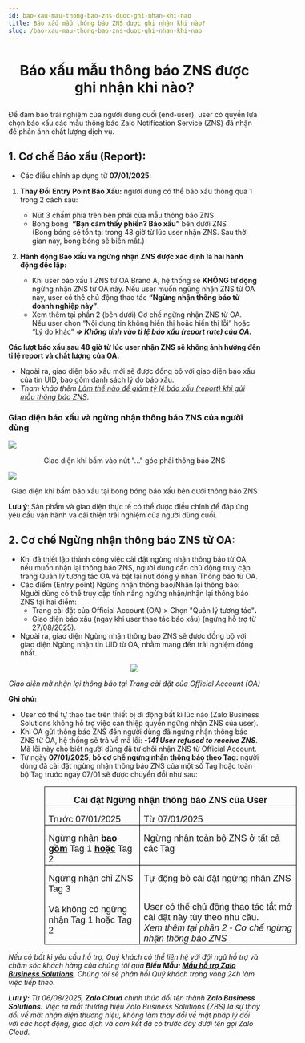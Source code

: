 ```yaml
---
id: bao-xau-mau-thong-bao-zns-duoc-ghi-nhan-khi-nao
title: Báo xấu mẫu thông báo ZNS được ghi nhận khi nào?
slug: /bao-xau-mau-thong-bao-zns-duoc-ghi-nhan-khi-nao
---
```


# <p align="center">Báo xấu mẫu thông báo ZNS được ghi nhận khi nào?</p>

Để đảm bảo trải nghiệm của người dùng cuối (end-user), user có quyền lựa chọn báo xấu các mẫu thông báo Zalo Notification Service (ZNS) đã nhận để phản ánh chất lượng dịch vụ.

## 1. Cơ chế Báo xấu (Report):

- Các điều chỉnh áp dụng từ **07/01/2025**:

1.  **Thay Đổi Entry Point Báo Xấu:** người dùng có thể báo xấu thông qua 1 trong 2 cách sau:

    - Nút 3 chấm phía trên bên phải của mẫu thông báo ZNS
    - Bong bóng  **“Bạn cảm thấy phiền? Báo xấu”** bên dưới ZNS  
      (Bong bóng sẽ tồn tại trong 48 giờ từ lúc user nhận ZNS. Sau thời gian này, bong bóng sẽ biến mất.)

2.  **Hành động Báo xấu và ngừng nhận ZNS được xác định là hai hành động độc lập:**

    - Khi user báo xấu 1 ZNS từ OA Brand A, hệ thống sẽ **KHÔNG tự động** ngừng nhận ZNS từ OA này. Nếu user muốn ngừng nhận ZNS từ OA này, user có thể chủ động thao tác **“Ngừng nhận thông báo từ doanh nghiệp này”**.
    - Xem thêm tại phần 2 (bên dưới) Cơ chế ngừng nhận ZNS từ OA.  
      Nếu user chọn “Nội dung tin không hiển thị hoặc hiển thị lỗi” hoặc “Lý do khác” _**=> Không tính vào tỉ lệ báo xấu (report rate) của OA.**_

**Các lượt báo xấu sau 48 giờ từ lúc user nhận ZNS sẽ không ảnh hưởng đến tỉ lệ report và chất lượng của OA.**

- Ngoài ra, giao diện báo xấu mới sẽ được đồng bộ với giao diện báo xấu của tin UID, bao gồm danh sách lý do báo xấu.
- *Tham khảo thêm* [_Làm thế nào để giảm tỷ lệ báo xấu (report) khi gửi mẫu thông báo ZNS_](https://zalo.cloud/blog/lam-the-nao-de-giam-ty-le-bao-xau-report-khi-gui-mau-thong-bao-zns-/j4uvw9eppb98eka4a9).

### **Giao diện báo xấu và ngừng nhận thông báo ZNS của người dùng**
<p style={{ textAlign: "center" }}>
  <img src="https://content.zalo.cloud/uploads/image_b7668ff91a.png" /></p>
<p align="center">Giao diện khi bấm vào nút "..." góc phải thông báo ZNS</p>

<p style={{ textAlign: "center" }}>
  <img src="https://content.zalo.cloud/uploads/image_99a5c1ccca.png" /></p>
<p align="center">Giao diện khi bấm báo xấu tại bong bóng báo xấu bên dưới thông báo ZNS</p>

**Lưu ý**: Sản phẩm và giao diện thực tế có thể được điều chỉnh để đáp ứng yêu cầu vận hành và cải thiện trải nghiệm của người dùng cuối.

## 2. Cơ chế Ngừng nhận thông báo ZNS từ OA:

*   Khi đã thiết lập thành công việc cài đặt ngừng nhận thông báo từ OA, nếu muốn nhận lại thông báo ZNS, người dùng cần chủ động truy cập trang Quản lý tương tác OA và bật lại nút đồng ý nhận Thông báo từ OA.
*   Các điểm (Entry point) Ngừng nhận thông báo/Nhận lại thông báo: Người dùng có thể truy cập tính nắng ngừng nhận/nhận lại thông báo ZNS tại hai điểm:
    *   Trang cài đặt của Official Account (OA) > Chọn "Quản lý tương tác"**.**
    *   Giao diện báo xấu (ngay khi user thao tác báo xấu) (ngừng hỗ trợ từ 27/08/2025).
*   Ngoài ra, giao diện Ngừng nhận thông báo ZNS sẽ được đồng bộ với giao diện Ngừng nhận tin UID từ OA, nhằm mang đến trải nghiệm đồng nhất.

<p align="center">
  <img src="https://stc-oa.zdn.vn/uploads/2025/01/09/2a3bf36c22cb3cb664886f39a7c70e6d.png" />
</p>

_<p align="center">Giao diện mở nhận lại thông báo tại Trang cài đặt của Official Account (OA)</p>_

**Ghi chú:**

- User có thể tự thao tác trên thiết bị di động bất kì lúc nào (Zalo Business Solutions không hỗ trợ việc can thiệp quyền ngừng nhận ZNS của user).
- Khi OA gửi thông báo ZNS đến người dùng đã ngừng nhận thông báo ZNS từ OA, hệ thống sẽ trả về mã lỗi: _**\-141 User refused to receive ZNS**_. Mã lỗi này cho biết người dùng đã từ chối nhận ZNS từ Official Account.
- Từ ngày **07/01/2025**, **bỏ cơ chế ngừng nhận thông báo theo Tag:** người dùng đã cài đặt ngừng nhận thông báo ZNS của một số Tag hoặc toàn bộ Tag trước ngày 07/01 sẽ được chuyển đổi như sau:

<div class="table" align="center">
    <table class="ck-table-resized" style="border-collapse:collapse;border-style:none;margin-left:.75in;" border="1" cellspacing="0" cellpadding="0"><colgroup><col style="width:37.82%;"><col style="width:62.18%;"></colgroup><tbody><tr style="height:15.0pt;"><td style="border-color:black;border-width:1.0pt;height:15.0pt;padding:0in 5.4pt;vertical-align:top;width:396.8pt;" colspan="2" width="529"><p style="line-height:normal;margin-bottom:0in;text-align:center;"><span style="font-family:&quot;Aptos&quot;,sans-serif;font-size:18px;"><span lang="VI"><strong>Cài đặt Ngừng nhận thông báo ZNS của User</strong></span></span></p></td></tr><tr style="height:15.0pt;"><td style="border-bottom-style:solid;border-color:black;border-left-style:solid;border-right-style:solid;border-top-style:none;border-width:1.0pt;height:15.0pt;padding:0in 5.4pt;vertical-align:top;width:198.4pt;" width="265"><p style="line-height:normal;margin-bottom:0in;"><span style="font-family:&quot;Aptos&quot;,sans-serif;font-size:18px;"><span lang="VI">Trước 07/01/2025</span></span></p></td><td style="border-bottom:1.0pt solid black;border-left-style:none;border-right:1.0pt solid black;border-top-style:none;height:15.0pt;padding:0in 5.4pt;vertical-align:top;width:198.4pt;" width="265"><p style="line-height:normal;margin-bottom:0in;"><span style="font-family:&quot;Aptos&quot;,sans-serif;font-size:18px;"><span lang="VI">Từ 07/01/2025</span></span></p></td></tr><tr style="height:15.0pt;"><td style="border-bottom-style:solid;border-color:black;border-left-style:solid;border-right-style:solid;border-top-style:none;border-width:1.0pt;height:15.0pt;padding:0in 5.4pt;vertical-align:top;width:198.4pt;" width="265"><p style="line-height:normal;margin-bottom:0in;"><span style="font-family:&quot;Aptos&quot;,sans-serif;font-size:18px;"><span lang="VI">Ngừng nhận <strong><u>bao gồm</u></strong> Tag 1 <strong><u>hoặc</u></strong> Tag 2&nbsp;</span></span></p></td><td style="border-bottom:1.0pt solid black;border-left-style:none;border-right:1.0pt solid black;border-top-style:none;height:15.0pt;padding:0in 5.4pt;vertical-align:top;width:198.4pt;" width="265"><p style="line-height:normal;margin-bottom:0in;"><span style="font-family:&quot;Aptos&quot;,sans-serif;font-size:18px;"><span lang="VI">Ngừng nhận toàn bộ ZNS ở tất cả các Tag</span></span></p></td></tr><tr style="height:15.0pt;"><td style="border-bottom-style:solid;border-color:black;border-left-style:solid;border-right-style:solid;border-top-style:none;border-width:1.0pt;height:15.0pt;padding:0in 5.4pt;vertical-align:top;width:198.4pt;" width="265"><p style="line-height:normal;margin-bottom:0in;"><span style="font-family:&quot;Aptos&quot;,sans-serif;font-size:18px;"><span lang="VI">Ngừng nhận chỉ ZNS Tag 3</span></span><br><br><span style="font-family:&quot;Aptos&quot;,sans-serif;font-size:18px;"><span lang="VI">Và không có ngừng nhận Tag 1 hoặc Tag 2</span></span></p></td><td style="border-bottom:1.0pt solid black;border-left-style:none;border-right:1.0pt solid black;border-top-style:none;height:15.0pt;padding:0in 5.4pt;vertical-align:top;width:198.4pt;" width="265"><p style="line-height:normal;margin-bottom:0in;"><span style="font-family:&quot;Aptos&quot;,sans-serif;font-size:18px;"><span lang="VI">Tự động bỏ cài đặt ngừng nhận ZNS</span></span></p><p style="line-height:normal;margin-bottom:0in;"><br><span style="font-family:&quot;Aptos&quot;,sans-serif;font-size:18px;"><span lang="VI">User có thể chủ động thao tác tắt mở cài đặt này tùy theo nhu cầu.&nbsp;</span></span><br><span style="font-family:&quot;Aptos&quot;,sans-serif;font-size:18px;"><i><span lang="VI">Xem thêm tại phần 2 - Cơ chế ngừng nhận thông báo ZNS</span></i></span></p></td></tr></tbody></table>
</div>

_Nếu có bất kì yêu cầu hỗ trợ, Quý khách có thể liên hệ với đội ngũ hỗ trợ và chăm sóc khách hàng của chúng tôi qua **Biểu Mẫu: [Mẫu hỗ trợ Zalo Business Solutions](https://go.zalo.me/SupportZBS )**. Chúng tôi sẽ phản hồi Quý khách trong vòng 24h làm việc tiếp theo._

_**Lưu ý:**_ _Từ 06/08/2025, **Zalo Cloud** chính thức đổi tên thành **Zalo Business Solutions.** Việc ra mắt thương hiệu Zalo Business Solutions (ZBS) là sự thay đổi về mặt nhận diện thương hiệu, không làm thay đổi về mặt pháp lý đối với các hoạt động, giao dịch và cam kết đã có trước đây dưới tên gọi Zalo Cloud._

